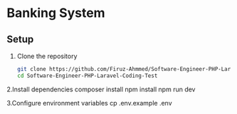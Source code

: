 # Banking System

## Setup

1. Clone the repository
   ```sh
   git clone https://github.com/Firuz-Ahmmed/Software-Engineer-PHP-Laravel-Coding-Test.git
   cd Software-Engineer-PHP-Laravel-Coding-Test
2.Install dependencies
     composer install
     npm install
     npm run dev

3.Configure environment variables
    cp .env.example .env
#

